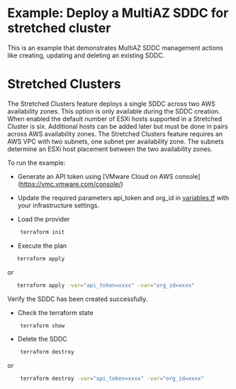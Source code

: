 # Example: Deploy a MultiAZ SDDC for stretched cluster

This is an example that demonstrates MultiAZ SDDC management actions like creating, updating and deleting an existing SDDC.

# Stretched Clusters

The Stretched Clusters feature deploys a single SDDC across two AWS availability zones. 
This option is only available during the SDDC creation. When enabled the default number of ESXi hosts supported in a Stretched Cluster is six. 
Additional hosts can be added later but must be done in pairs across AWS availability zones. The Stretched Clusters feature requires an AWS VPC with two subnets, one subnet per availability zone. The subnets determine an ESXi host placement between the two availability zones.

To run the example:

* Generate an API token using [VMware Cloud on AWS console] (https://vmc.vmware.com/console/)

* Update the required parameters api_token and org_id in [variables.tf](https://github.com/vmware/terraform-provider-vmc/blob/master/examples/sddc/variables.tf) with your infrastructure settings.

* Load the provider

```sh
    terraform init
```

* Execute the plan

```sh
   terraform apply
```

or

```sh
   terraform apply -var="api_token=xxxx" -var="org_id=xxxx"
```

Verify the SDDC has been created successfully.

* Check the terraform state

```sh
    terraform show
```

* Delete the SDDC

```sh
    terraform destroy
```

or

```sh
    terraform destroy -var="api_token=xxxx" -var="org_id=xxxx"
```
